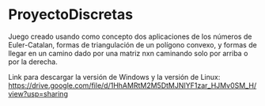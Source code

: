 # ProyectoDiscretas

Juego creado usando como concepto dos aplicaciones de los números de Euler-Catalan, formas de triangulación de un polígono convexo, y formas de llegar en un camino dado por una matriz nxn caminando solo por arriba o por la derecha. 

Link para descargar la versión de Windows y la versión de Linux:
https://drive.google.com/file/d/1HhAMRtM2M5DtMJNIYF1zar_HJMv0SM_H/view?usp=sharing
